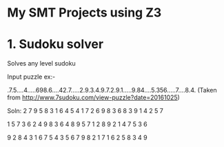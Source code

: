 # My SMT Projects using Z3

# 1. Sudoku solver
Solves any level sudoku

Input puzzle ex:-

.7.5....4.....698.6....42.7.....2.9.3.4.9.7.2.9.1.....9.84....5.356.....7....8.4.
(Taken from http://www.7sudoku.com/view-puzzle?date=20161025)

Soln:
2 7 9   5 8 3   1 6 4
5 4 1   7 2 6   9 8 3
6 8 3   9 1 4   2 5 7

1 5 7   3 6 2   4 9 8
3 6 4   8 9 5   7 1 2
8 9 2   1 4 7   5 3 6

9 2 8   4 3 1   6 7 5
4 3 5   6 7 9   8 2 1
7 1 6   2 5 8   3 4 9
